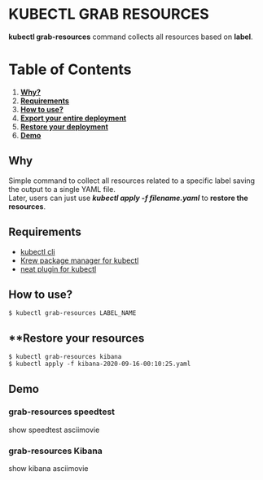 # KUBECTL GRAB RESOURCES
**kubectl grab-resources** command collects all resources based on **label**.

# Table of Contents
1. [**Why?**](#why)
2. [**Requirements**](#requirements)
3. [**How to use?**](#how-to-use)
4. [**Export your entire deployment**](#export-your-entire-deployment)
5. [**Restore your deployment**](#restore-your-deployment)
6. [**Demo**](#demo)

## **Why**
Simple command to collect all resources related to a specific label saving the output to a single YAML file.  
Later, users can just use ***kubectl apply -f filename.yaml*** to **restore the resources**.

## **Requirements**  
- [kubectl cli](https://github.com/kubernetes/kubectl)  
- [Krew package manager for kubectl](https://github.com/kubernetes-sigs/krew)      
- [neat plugin for kubectl](https://github.com/itaysk/kubectl-neat)  

## **How to use?**
  ```
  $ kubectl grab-resources LABEL_NAME
  ```

## **Restore your resources
  ```
  $ kubectl grab-resources kibana
  $ kubectl apply -f kibana-2020-09-16-00:10:25.yaml
  ```
## Demo
### grab-resources speedtest  
show speedtest asciimovie

### grab-resources Kibana  
show kibana asciimovie
